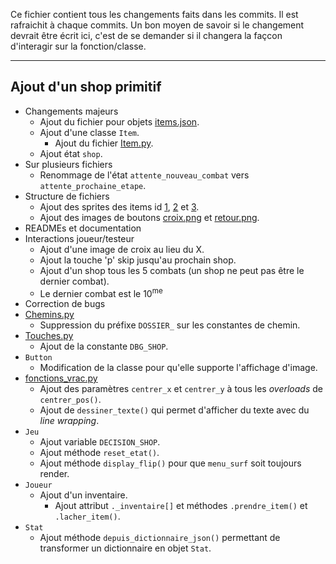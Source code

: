 Ce fichier contient tous les changements faits dans les commits. Il est rafraichit à chaque commits.
Un bon moyen de savoir si le changement devrait être écrit ici, c'est de se demander si il changera la façcon d'interagir sur la fonction/classe.

<!--
format:
## [message du commit]
+ Changements majeurs
	- [Changements à la base du but du commit]
+ Sur plusieurs fichiers
	- [Autres changements?]
+ Structure de fichier
	- [Changements sur la structure de ficher]
+ READMEs et documentation
	- [Changements dans la doc?]
+ Interaction joueur/testeur
	- [Changement touches/dialogue/...]
+ Correction de bug
	- [Interaction joueur/testeur mais pour les corrections de bugs]
+ [fichier/classe]
	- [...]

--------------template--------------
## 
+ Changements majeurs
+ Sur plusieurs fichiers
+ Structure de fichiers
+ READMEs et documentation
+ Interactions joueur/testeur
+ Correction de bugs
+ []()
	- 
------------------------------------
-->
<!--
Nils: J'utilise l'ordre Ajout, Renommage, Déplacement, Modification, Effacement/Destruction, Autre.
-->
_____
## Ajout d'un shop primitif
+ Changements majeurs
	- Ajout du fichier pour objets [items.json](data/items.json).
	- Ajout d'une classe `Item`.
		* Ajout du fichier [Item.py](sources/Item.py).
	- Ajout état `shop`.
+ Sur plusieurs fichiers
	- Renommage de l'état `attente_nouveau_combat` vers `attente_prochaine_etape`.
+ Structure de fichiers
	- Ajout des sprites des items id [1](data/img/items/placeholder1.png), [2](data/img/items/placeholder2.png) et [3](data/img/items/placeholder3.png).
	- Ajout des images de boutons [croix.png](data/img/croix.png) et [retour.png](data/img/retour.png).
+ READMEs et documentation
+ Interactions joueur/testeur
	- Ajout d'une image de croix au lieu du X.
	- Ajout la touche 'p' skip jusqu'au prochain shop.
	- Ajout d'un shop tous les 5 combats (un shop ne peut pas être le dernier combat).
	- Le dernier combat est le 10<sup>me</sup>
+ Correction de bugs
+ [Chemins.py](sources/Constantes/Chemins.py)
	- Suppression du préfixe `DOSSIER_` sur les constantes de chemin.
+ [Touches.py](sources/Constantes/Touches.py)
	- Ajout de la constante `DBG_SHOP`.
+ `Button`
	- Modification de la classe pour qu'elle supporte l'affichage d'image.
+ [fonctions_vrac.py](sources/fonctions_vrac.py)
	- Ajout des paramètres `centrer_x` et `centrer_y` à tous les _overloads_ de `centrer_pos()`.
	- Ajout de `dessiner_texte()` qui permet d'afficher du texte avec du _line wrapping_.
+ `Jeu`
	- Ajout variable `DECISION_SHOP`.
	- Ajout méthode `reset_etat()`.
	- Ajout méthode `display_flip()` pour que `menu_surf` soit toujours render.
+ `Joueur`
	- Ajout d'un inventaire.
		* Ajout attribut `._inventaire[]` et méthodes `.prendre_item()` et `.lacher_item()`.
+ `Stat`
	- Ajout méthode `depuis_dictionnaire_json()` permettant de transformer un dictionnaire en objet `Stat`.